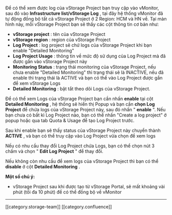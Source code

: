 Để có thể xem được log của vStorage Project bạn truy cập vào vMonitor, sau đó vào  **Infrastructure list/vStorage Log** , tại đây hệ thống vMonitor đã tự động đồng bộ tất cả vStorage Project ở 2 Region: HCM và HN về. Tại màn hình này, mỗi vStorage Project bạn sẽ thấy các cột thông tin cơ bản như:


*  **vStorage project** : tên của vStorage Project
*  **vStorage region** : region của vStorage Project
*  **Log Project** : log project sẽ chứ logs của vStorage Project khi bạn enable "Detailed Monitoring"
*  **Log Project Usage** : thông tin về mức độ sử dụng của Log Project mà đã được gắn vào vStorage Project này
*  **Monitoring Status** : trạng thái monitoring của vStorage Project, nếu chưa enable "Detailed Monitoring" thì trạng thái sẽ là INACTIVE, nếu đã enable thì trạng thái là ACTIVE và bạn có thể vào Log Project được gắn để xem vStorage Logs
*  **Detailed Monitoring** : bật tắt theo dõi Logs của vStorage Project.

Để có thể xem Logs của vStorage Project bạn cần nhấn  **enable**  tại cột  **Detailed Monitoring** , hệ thống sẽ hiển thị Popup và bạn cần  **chọn Log Project**  để chứa logs của vStorage Project này, sau đó nhấn " **enable** ". Nếu bạn chưa có bất kì Log Project nào, bạn có thể nhấn "Create a log project" ở popup hoặc qua tab Quota & Usage để tạo Log Project trước.

Sau khi enable bạn sẽ thấy status của vStorage Project này chuyển thành  **ACTIVE** , và bạn có thể truy cập vào Log Project vừa chọn để xem logs

Nếu có nhu cầu thay đổi Log Project chứa Logs, bạn có thể chọn nút 3 chấm và chọn " **Edit Log Project** " để thay đổi.

Nếu không còn nhu cầu để xem logs của vStorage Project thì bạn có thể  **disable**  ở cột  **Detailed Monitoring** .

 **Một số chú ý:** 


* vStorage Project sau khi được tạo từ vStorage Portal, sẽ mất khoảng vài phút (tối đa 10 phút) để có thể đồng bộ về vMonitor





*****

[[category.storage-team]] 
[[category.confluence]] 
